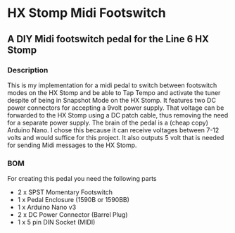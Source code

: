 # HX Stomp Midi Footswitch #

## A DIY Midi footswitch pedal for the Line 6 HX Stomp ##

### Description ###

This is my implementation for a midi pedal to switch between footswitch modes on the HX Stomp and be able to Tap Tempo and activate the tuner despite of being in Snapshot Mode on the HX Stomp.
It features two DC power connectors for accepting a 9volt power supply. That voltage can be forwarded to the HX Stomp using a DC patch cable, thus removing the need for a separate power supply.
The brain of the pedal is a (cheap copy) Arduino Nano. I chose this because it can receive voltages between 7-12 volts and would suffice for this project. It also outputs 5 volt that is needed for sending Midi messages to the HX Stomp.

### BOM ###

For creating this pedal you need the following parts

* 2 x SPST Momentary Footswitch
* 1 x Pedal Enclosure (1590B or 1590BB)
* 1 x Arduino Nano v3
* 2 x DC Power Connector (Barrel Plug)
* 1 x 5 pin DIN Socket (MIDI)
